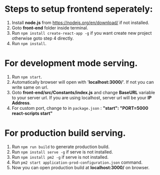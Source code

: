 # Steps to setup frontend seperately:

1. Install **node.js** from https://nodejs.org/en/download/ if not installed.
2. Goto **front-end** folder inside terminal.
3. Run `npm install create-react-app -g` if you want create new project otherwise goto step 4 directly.
4. Run `npm install`.


# For development mode serving.
1. Run `npm start`.
2. Automatically browser will open with '**localhost:3000/**'. If not you can write same on url.
3. Goto **front-end/src/Constants/index.js** and change **BaseURL** variable to your server url. If you are using localhost, server url will be your **IP Address**.
4. For custom port, change to in `package.json` : **"start": "PORT=5000 react-scripts start"**


# For production build serving.
1. Run `npm run build` to generate production build.
2. Run `npm install serve -g` if serve is not installed.
4. Run `npm install pm2 -g` if serve is not installed.
5. Run `pm2 start application-prod-configuration.json` command.
6. Now you can open production build at **localhost:3000/** on browser.

